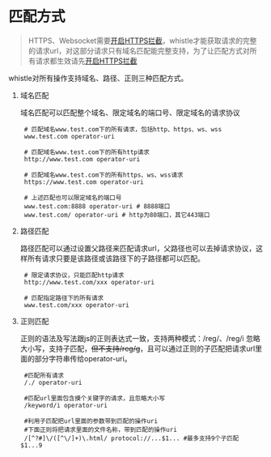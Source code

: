 # 匹配方式

> HTTPS、Websocket需要[开启HTTPS拦截](webui/https.html)，whistle才能获取请求的完整的请求url，对这部分请求只有域名匹配能完整支持，为了让匹配方式对所有请求都生效请先[开启HTTPS拦截](webui/https.html)

whistle对所有操作支持域名、路径、正则三种匹配方式。

1. 域名匹配

	域名匹配可以匹配整个域名、限定域名的端口号、限定域名的请求协议

		# 匹配域名www.test.com下的所有请求，包括http、https、ws、wss
		www.test.com operator-uri

		# 匹配域名www.test.com下的所有http请求
		http://www.test.com operator-uri

		# 匹配域名www.test.com下的所有https、ws、wss请求
		https://www.test.com operator-uri
		
		# 上述匹配也可以限定域名的端口号
		www.test.com:8888 operator-uri # 8888端口
		www.test.com/ operator-uri # http为80端口，其它443端口
		
2. 路径匹配

	路径匹配可以通过设置父路径来匹配请求url，父路径也可以去掉请求协议，这样所有请求只要是该路径或该路径下的子路径都可以匹配。
	
		# 限定请求协议，只能匹配http请求
		http://www.test.com/xxx operator-uri
		
		# 匹配指定路径下的所有请求
		www.test.com/xxx operator-uri
		
3. 正则匹配

	正则的语法及写法跟js的正则表达式一致，支持两种模式：/reg/、/reg/i 忽略大小写，支持子匹配，<del>但不支持/reg/g</del>，且可以通过正则的子匹配把请求url里面的部分字符串传给operator-uri。
		
		#匹配所有请求
		/./ operator-uri

		#匹配url里面包含摸个关键字的请求，且忽略大小写
		/keyword/i operator-uri

		#利用子匹配把url里面的参数带到匹配的操作uri
		#下面正则将把请求里面的文件名称，带到匹配的操作uri
		/[^?#]\/([^\/]+)\.html/ protocol://...$1... #最多支持9个子匹配 $1...9

		
